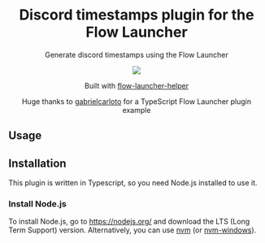 <h1 align="center">Discord timestamps plugin for the Flow Launcher</h1>

<p align="center">Generate discord timestamps using the Flow Launcher</p>

<p align="center"><img src="https://ik.imagekit.io/698xlahbaqz/2022-08-01-20-33-19_Trim_J5xoh2zfd.gif?ik-sdk-version=javascript-1.4.3&updatedAt=1659397450274" /><p>

<p align="center">Built with <a href="https://github.com/gabrielcarloto/flow-launcher-helper">flow-launcher-helper</a></p>
<p align="center">Huge thanks to <a href="https://github.com/gabrielcarloto/flow-search-npm">gabrielcarloto</a> for a TypeScript Flow Launcher plugin example</p>

## Usage


## Installation

This plugin is written in Typescript, so you need Node.js installed to use it.

### Install Node.js

To install Node.js, go to https://nodejs.org/ and download the LTS (Long Term Support) version. Alternatively, you can use [nvm](https://github.com/nvm-sh/nvm) (or [nvm-windows](https://github.com/coreybutler/nvm-windows)).

<!-- ### Install the plugin

You can find this plugin in Flow's Plugin Store, or by running this command in Flow Launcher:

```
pm install discord timestamps
``` -->